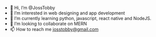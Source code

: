 - 👋 Hi, I’m @JossTobby
- 👀 I’m interested in web designing and app development
- 🌱 I’m currently learning python, javascript, react native and NodeJS.
- 💞️ I’m looking to collaborate on MERN
- 📫 How to reach me josstobby@gmail.com

<!---
JossTobby/JossTobby is a ✨ special ✨ repository because its `README.md` (this file) appears on your GitHub profile.
You can click the Preview link to take a look at your changes.
--->
